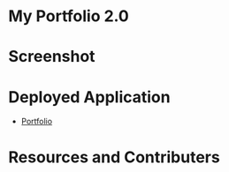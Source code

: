 # My Portfolio 2.0

# Screenshot


# Deployed Application

* [Portfolio](https://ricapi96.github.io/portfolio-updated/)

# Resources and Contributers
